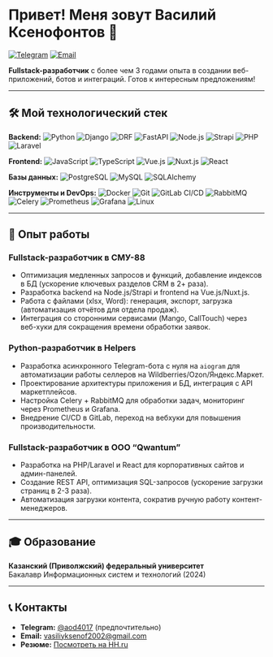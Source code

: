 # Привет! Меня зовут Василий Ксенофонтов 👋

[![Telegram](https://img.shields.io/badge/Telegram-2CA5E0?style=for-the-badge&logo=telegram&logoColor=white)](https://t.me/aod4017)
[![Email](https://img.shields.io/badge/Gmail-D14836?style=for-the-badge&logo=gmail&logoColor=white)](mailto:vasiliyksenof2002@gmail.com)

**Fullstack-разработчик** с более чем 3 годами опыта в создании веб-приложений, ботов и интеграций. Готов к интересным предложениям!

---

## 🛠 Мой технологический стек

**Backend:**
![Python](https://img.shields.io/badge/Python-3776AB?style=flat-square&logo=python&logoColor=white)
![Django](https://img.shields.io/badge/Django-092E20?style=flat-square&logo=django&logoColor=white)
![DRF](https://img.shields.io/badge/DRF-red?style=flat-square&logo=django&logoColor=white)
![FastAPI](https://img.shields.io/badge/FastAPI-009688?style=flat-square&logo=FastAPI&logoColor=white)
![Node.js](https://img.shields.io/badge/Node.js-339933?style=flat-square&logo=node.js&logoColor=white)
![Strapi](https://img.shields.io/badge/Strapi-8E75FF?style=flat-square&logo=strapi&logoColor=white)
![PHP](https://img.shields.io/badge/PHP-777BB4?style=flat-square&logo=php&logoColor=white)
![Laravel](https://img.shields.io/badge/Laravel-FF2D20?style=flat-square&logo=laravel&logoColor=white)

**Frontend:**
![JavaScript](https://img.shields.io/badge/JavaScript-F7DF1E?style=flat-square&logo=javascript&logoColor=black)
![TypeScript](https://img.shields.io/badge/TypeScript-007ACC?style=flat-square&logo=typescript&logoColor=white)
![Vue.js](https://img.shields.io/badge/Vue.js-4FC08D?style=flat-square&logo=vue.js&logoColor=white)
![Nuxt.js](https://img.shields.io/badge/Nuxt.js-00DC82?style=flat-square&logo=nuxt.js&logoColor=white)
![React](https://img.shields.io/badge/React-61DAFB?style=flat-square&logo=react&logoColor=black)

**Базы данных:**
![PostgreSQL](https://img.shields.io/badge/PostgreSQL-4169E1?style=flat-square&logo=postgresql&logoColor=white)
![MySQL](https://img.shields.io/badge/MySQL-4479A1?style=flat-square&logo=mysql&logoColor=white)
![SQLAlchemy](https://img.shields.io/badge/SQLAlchemy-D71F00?style=flat-square&logo=sqlalchemy&logoColor=white)

**Инструменты и DevOps:**
![Docker](https://img.shields.io/badge/Docker-2496ED?style=flat-square&logo=docker&logoColor=white)
![Git](https://img.shields.io/badge/Git-F05032?style=flat-square&logo=git&logoColor=white)
![GitLab CI/CD](https://img.shields.io/badge/GitLab_CI/CD-FC6D26?style=flat-square&logo=gitlab&logoColor=white)
![RabbitMQ](https://img.shields.io/badge/RabbitMQ-FF6600?style=flat-square&logo=rabbitmq&logoColor=white)
![Celery](https://img.shields.io/badge/Celery-37814A?style=flat-square&logo=celery&logoColor=white)
![Prometheus](https://img.shields.io/badge/Prometheus-E6522C?style=flat-square&logo=prometheus&logoColor=white)
![Grafana](https://img.shields.io/badge/Grafana-F46800?style=flat-square&logo=grafana&logoColor=white)
![Linux](https://img.shields.io/badge/Linux-FCC624?style=flat-square&logo=linux&logoColor=black)

---

## 💼 Опыт работы

### **Fullstack-разработчик** в CMУ-88
*   Оптимизация медленных запросов и функций, добавление индексов в БД (ускорение ключевых разделов CRM в 2+ раза).
*   Разработка backend на Node.js/Strapi и frontend на Vue.js/Nuxt.js.
*   Работа с файлами (xlsx, Word): генерация, экспорт, загрузка (автоматизация отчётов для отдела продаж).
*   Интеграция со сторонними сервисами (Mango, CallTouch) через веб-хуки для сокращения времени обработки заявок.

### **Python-разработчик** в Helpers
*   Разработка асинхронного Telegram-бота с нуля на `aiogram` для автоматизации работы селлеров на Wildberries/Ozon/Яндекс.Маркет.
*   Проектирование архитектуры приложения и БД, интеграция с API маркетплейсов.
*   Настройка Celery + RabbitMQ для обработки задач, мониторинг через Prometheus и Grafana.
*   Внедрение CI/CD в GitLab, переход на вебхуки для повышения производительности.

### **Fullstack-разработчик** в ООО “Qwantum”
*   Разработка на PHP/Laravel и React для корпоративных сайтов и админ-панелей.
*   Создание REST API, оптимизация SQL-запросов (ускорение загрузки страниц в 2-3 раза).
*   Автоматизация загрузки контента, сократив ручную работу контент-менеджеров.

---

## 🎓 Образование

**Казанский (Приволжский) федеральный университет**  
Бакалавр Информационных систем и технологий (2024)

---

## 📞 Контакты

*   **Telegram:** [@aod4017](https://t.me/aod4017) (предпочтительно)
*   **Email:** [vasiliyksenof2002@gmail.com](mailto:vasiliyksenof2002@gmail.com)
*   **Резюме:** [Посмотреть на HH.ru](https://hh.ru/resume/80cf0dc3ff0f256d430039ed1f566273595573)
